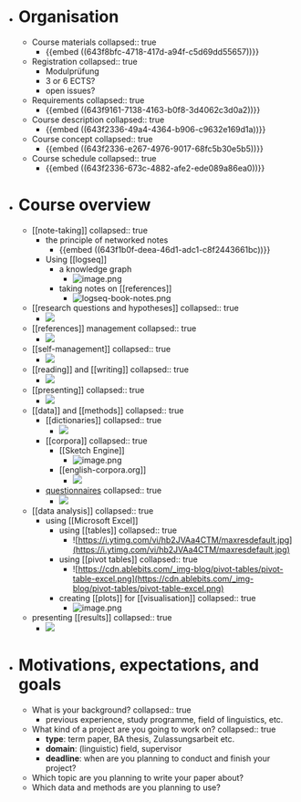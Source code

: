 - # Organisation
	- Course materials
	  collapsed:: true
		- {{embed ((643f8bfc-4718-417d-a94f-c5d69dd55657))}}
	- Registration
	  collapsed:: true
		- Modulprüfung
		- 3 or 6 ECTS?
		- open issues?
	- Requirements
	  collapsed:: true
		- {{embed ((643f9161-7138-4163-b0f8-3d4062c3d0a2))}}
	- Course description
	  collapsed:: true
		- {{embed ((643f2336-49a4-4364-b906-c9632e169d1a))}}
	- Course concept
	  collapsed:: true
		- {{embed ((643f2336-e267-4976-9017-68fc5b30e5b5))}}
	- Course schedule
	  collapsed:: true
		- {{embed ((643f2336-673c-4882-afe2-ede089a86ea0))}}
- # Course overview
	- [[note-taking]]
	  collapsed:: true
		- the principle of networked notes
			- {{embed ((643f1b0f-deea-46d1-adc1-c8f2443661bc))}}
		- Using [[logseq]]
			- a knowledge graph
				- ![image.png](../assets/image_1681888959901_0.png)
			- taking notes on [[references]]
				- ![logseq-book-notes.png](../assets/logseq-book-notes_1681888723568_0.png)
	- [[research questions and hypotheses]]
	  collapsed:: true
		- ![](../assets/RQ-and-hypos.png)
	- [[references]] management
	  collapsed:: true
		- ![](../assets/zotero.png)
	- [[self-management]]
	  collapsed:: true
		- ![](../assets/gantt-chart.png)
	- [[reading]] and [[writing]]
	  collapsed:: true
		- ![](../assets/writing-process.png)
	- [[presenting]]
	  collapsed:: true
		- ![](../assets/bad-presentation-slide.png)
	- [[data]] and [[methods]]
	  collapsed:: true
		- [[dictionaries]]
		  collapsed:: true
			- ![](../assets/oed.png)
		- [[corpora]]
		  collapsed:: true
			- [[Sketch Engine]]
				- ![image.png](../assets/image_1681889582981_0.png)
			- [[english-corpora.org]]
				- ![](../assets/coca.png)
		- [questionnaires]([[questionnaire]])
		  collapsed:: true
			- ![](../assets/questionnaire.png)
	- [[data analysis]]
	  collapsed:: true
		- using [[Microsoft Excel]]
			- using [[tables]]
			  collapsed:: true
				- ![https://i.ytimg.com/vi/hb2JVAa4CTM/maxresdefault.jpg](https://i.ytimg.com/vi/hb2JVAa4CTM/maxresdefault.jpg)
			- using [[pivot tables]]
			  collapsed:: true
				- ![https://cdn.ablebits.com/_img-blog/pivot-tables/pivot-table-excel.png](https://cdn.ablebits.com/_img-blog/pivot-tables/pivot-table-excel.png)
			- creating [[plots]] for [[visualisation]]
			  collapsed:: true
				- ![image.png](../assets/image_1681889836156_0.png)
	- presenting [[results]]
	  collapsed:: true
		- ![](../assets/bad-pie-chart.png)
- # Motivations, expectations, and goals
	- What is your background?
	  collapsed:: true
		- previous experience, study programme, field of linguistics, etc.
	- What kind of a project are you going to work on?
	  collapsed:: true
		- **type**: term paper, BA thesis, Zulassungsarbeit etc.
		- **domain**: (linguistic) field, supervisor
		- **deadline**: when are you planning to conduct and finish your project?
	- Which topic are you planning to write your paper about?
	- Which data and methods are you planning to use?